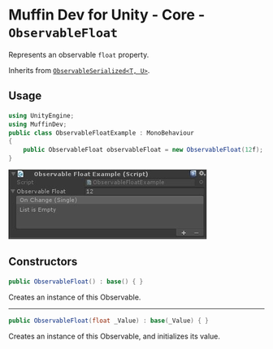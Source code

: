 # Muffin Dev for Unity - Core - `ObservableFloat`

Represents an observable `float` property.

Inherits from [`ObservableSerialized<T, U>`](./observable-serialized.md).

## Usage

```cs
using UnityEngine;
using MuffinDev;
public class ObservableFloatExample : MonoBehaviour
{
    public ObservableFloat observableFloat = new ObservableFloat(12f);
}
```

![`ObservableFloat` view in inspector](./Images/observable-float-example.jpg)

## Constructors

```cs
public ObservableFloat() : base() { }
```

Creates an instance of this Observable.

---

```cs
public ObservableFloat(float _Value) : base(_Value) { }
```

Creates an instance of this Observable, and initializes its value.